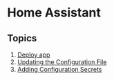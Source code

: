 # Home Assistant

## Topics

1. [Deploy app](./docs/deploy.md)
1. [Updating the Configuration File](./docs/configuration.md)
1. [Adding Configuration Secrets](./docs-configuration-secrets.md)
